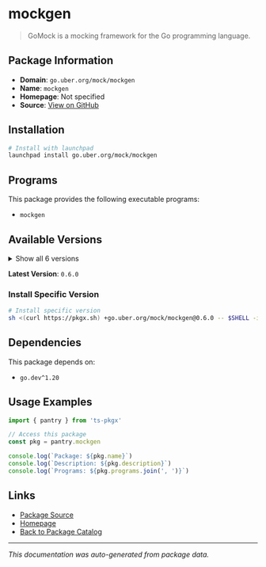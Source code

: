 # mockgen

> GoMock is a mocking framework for the Go programming language.

## Package Information

- **Domain**: `go.uber.org/mock/mockgen`
- **Name**: `mockgen`
- **Homepage**: Not specified
- **Source**: [View on GitHub](https://github.com/pkgxdev/pantry/tree/main/projects/go.uber.org/mock/mockgen/package.yml)

## Installation

```bash
# Install with launchpad
launchpad install go.uber.org/mock/mockgen
```

## Programs

This package provides the following executable programs:

- `mockgen`

## Available Versions

<details>
<summary>Show all 6 versions</summary>

- `0.6.0`, `0.5.2`, `0.5.1`, `0.5.0`, `0.4.0`
- `0.3.0`

</details>

**Latest Version**: `0.6.0`

### Install Specific Version

```bash
# Install specific version
sh <(curl https://pkgx.sh) +go.uber.org/mock/mockgen@0.6.0 -- $SHELL -i
```

## Dependencies

This package depends on:

- `go.dev^1.20`

## Usage Examples

```typescript
import { pantry } from 'ts-pkgx'

// Access this package
const pkg = pantry.mockgen

console.log(`Package: ${pkg.name}`)
console.log(`Description: ${pkg.description}`)
console.log(`Programs: ${pkg.programs.join(', ')}`)
```

## Links

- [Package Source](https://github.com/pkgxdev/pantry/tree/main/projects/go.uber.org/mock/mockgen/package.yml)
- [Homepage](#)
- [Back to Package Catalog](../../../../package-catalog.md)

---

*This documentation was auto-generated from package data.*
